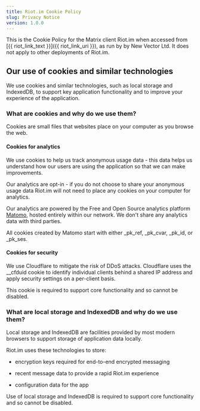 ```yaml
---
title: Riot.im Cookie Policy
slug: Privacy Notice
version: 1.0.0
---
```


This is the Cookie Policy for the Matrix client Riot.im when accessed from [{{ riot_link_text }}]({{ riot_link_uri }}), as run by by New Vector Ltd. It does not apply to other deployments of Riot.im.

## Our use of cookies and similar technologies

We use cookies and similar technologies, such as local storage and IndexedDB, to support key application functionality and to improve your experience of the application.

### What are cookies and why do we use them?

Cookies are small files that websites place on your computer as you browse the web.

#### Cookies for analytics

We use cookies to help us track anonymous usage data - this data helps us understand how our users are using the application so that we can make improvements.

Our analytics are opt-in - if you do not choose to share your anonymous usage data Riot.im will not need to place any cookies on your computer for analytics.

Our analytics are powered by the Free and Open Source analytics platform [Matomo](https://matomo.org/), hosted entirely within our network. We don't share any analytics data with third parties.

All cookies created by Matomo start with either  _pk_ref, _pk_cvar, _pk_id, or _pk_ses.

#### Cookies for security

We use Cloudflare to mitigate the risk of DDoS attacks. Cloudflare uses the __cfduid cookie to identify individual clients behind a shared IP address and apply security settings on a per-client basis.

This cookie is required to support core functionality and so cannot be disabled.

### What are local storage and IndexedDB and why do we use them?

Local storage and IndexedDB are facilities provided by most modern browsers to support storage of application data locally.

Riot.im uses these technologies to store:

* encryption keys required for end-to-end encrypted messaging

* recent message data to provide a rapid Riot.im experience

* configuration data for the app

Use of local storage and IndexedDB is required to support core functionality and so cannot be disabled.

